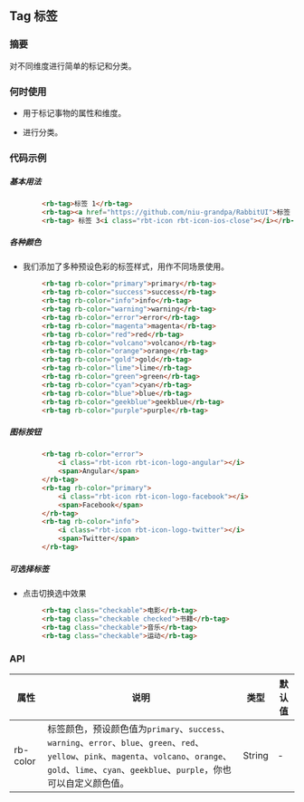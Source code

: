 ## Tag 标签

### 摘要

对不同维度进行简单的标记和分类。

### 何时使用

- 用于标记事物的属性和维度。

- 进行分类。

### 代码示例

##### 基本用法 

```html
        <rb-tag>标签 1</rb-tag>
        <rb-tag><a href="https://github.com/niu-grandpa/RabbitUI">标签 2</a></rb-tag>
        <rb-tag> 标签 3<i class="rbt-icon rbt-icon-ios-close"></i></rb-tag>
```

##### 各种颜色 

- 我们添加了多种预设色彩的标签样式，用作不同场景使用。

```html
        <rb-tag rb-color="primary">primary</rb-tag>
        <rb-tag rb-color="success">success</rb-tag>
        <rb-tag rb-color="info">info</rb-tag>
        <rb-tag rb-color="warning">warning</rb-tag>
        <rb-tag rb-color="error">error</rb-tag>
        <rb-tag rb-color="magenta">magenta</rb-tag>
        <rb-tag rb-color="red">red</rb-tag>
        <rb-tag rb-color="volcano">volcano</rb-tag>
        <rb-tag rb-color="orange">orange</rb-tag>
        <rb-tag rb-color="gold">gold</rb-tag>
        <rb-tag rb-color="lime">lime</rb-tag>
        <rb-tag rb-color="green">green</rb-tag>
        <rb-tag rb-color="cyan">cyan</rb-tag>
        <rb-tag rb-color="blue">blue</rb-tag>
        <rb-tag rb-color="geekblue">geekblue</rb-tag>
        <rb-tag rb-color="purple">purple</rb-tag>
```

##### 图标按钮

```html
        <rb-tag rb-color="error">
            <i class="rbt-icon rbt-icon-logo-angular"></i>
            <span>Angular</span>
        </rb-tag>
        <rb-tag rb-color="primary">
            <i class="rbt-icon rbt-icon-logo-facebook"></i>
            <span>Facebook</span>
        </rb-tag>
        <rb-tag rb-color="info">
            <i class="rbt-icon rbt-icon-logo-twitter"></i>
            <span>Twitter</span>
        </rb-tag>
```

##### 可选择标签

- 点击切换选中效果

```html
        <rb-tag class="checkable">电影</rb-tag>
        <rb-tag class="checkable checked">书籍</rb-tag>
        <rb-tag class="checkable">音乐</rb-tag>
        <rb-tag class="checkable">运动</rb-tag>
```

### API

| 属性      | 说明                                                         | 类型   | 默认值 |
| --------- | ------------------------------------------------------------ | ------ | ------ |
| rb-color | 标签颜色，预设颜色值为`primary`、`success`、`warning`、`error`、`blue`、`green`、`red`、`yellow`、`pink`、`magenta`、`volcano`、`orange`、`gold`、`lime`、`cyan`、`geekblue`、`purple`，你也可以自定义颜色值。 | String | -      |

